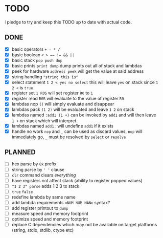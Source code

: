 # TODO

I pledge to try and keep this TODO up to date with actual code.

## DONE

- [x] basic operators	`+ - * /`
- [x] basic boolean     `< > == != && ||`
- [x] basic stack       `pop push dup`
- [x] basic prints      `print dump`  dump prints out all of stack and lambdas
- [x] peek for hardware `address peek` will get the value at said address
- [x] string handling   `"string this is"`
- [x] select statement  `1 2 < yes no select` this will leave `yes` on stack since `1 2 <` is `true`
- [x] register set      `1 R0S` will set register `R0` to `1`
- [x] register read     `R0R` will evaluate to the value of register `R0`
- [x] lambdas nop       `()` will simply evaluate and disappear
- [x] lambdas pack      `(1 2)` will be evaluated and leave `1 2` on stack
- [x] lambdas named     `:add1 (1 +)` can be invoked by `add1` and will then leave `1 +` on stack which will interpret
- [x] lambdas named     `add1:` will undefine `add1` if it exists
- [x] handle no work    `nop` and `_` can be used as discard values, `nop` will immediately go, `_` must be resolved by `select` or `resolve`        

## PLANNED

- [ ] hex parse by `0x` prefix
- [ ] string parse by `' '` clause
- [ ] `clr` command clears _everything_
- [ ] have registers not affect stack (ability to register popped values)
- [ ] `"1 2 3" parse` adds 1 2 3 to stack
- [ ] `true` `false`
- [ ] redefine lambda by same name
- [ ] add lambda requirements `<NUM NUM NAN>` syntax?
- [ ] add register printout to `dump`
- [ ] measure speed and memory footprint
- [ ] optimize speed and memory footprint
- [ ] replace C dependencies which may not be available on target platforms (string, stdio, stdlib, ctype etc)
